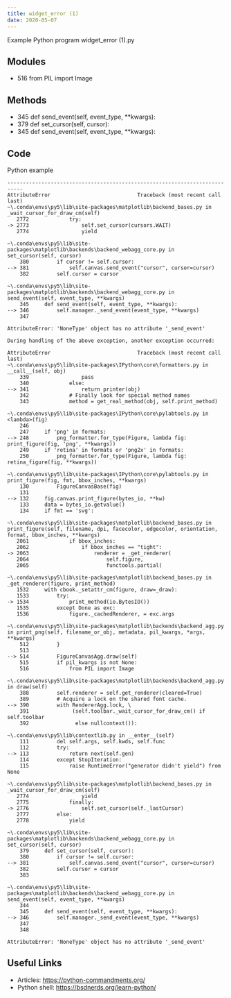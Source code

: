 ```yaml
---
title: widget_error (1)
date: 2020-05-07
---
```

Example Python program widget_error (1).py

## Modules

* 516 from PIL import Image

## Methods

* 345 def send_event(self, event_type, **kwargs):
* 379 def set_cursor(self, cursor):
* 345 def send_event(self, event_type, **kwargs):

## Code

Python example

    ---------------------------------------------------------------------------
    AttributeError                            Traceback (most recent call last)
    ~\.conda\envs\py5\lib\site-packages\matplotlib\backend_bases.py in _wait_cursor_for_draw_cm(self)
       2772             try:
    -> 2773                 self.set_cursor(cursors.WAIT)
       2774                 yield
    
    ~\.conda\envs\py5\lib\site-packages\matplotlib\backends\backend_webagg_core.py in set_cursor(self, cursor)
        380         if cursor != self.cursor:
    --> 381             self.canvas.send_event("cursor", cursor=cursor)
        382         self.cursor = cursor
    
    ~\.conda\envs\py5\lib\site-packages\matplotlib\backends\backend_webagg_core.py in send_event(self, event_type, **kwargs)
        345     def send_event(self, event_type, **kwargs):
    --> 346         self.manager._send_event(event_type, **kwargs)
        347 
    
    AttributeError: 'NoneType' object has no attribute '_send_event'
    
    During handling of the above exception, another exception occurred:
    
    AttributeError                            Traceback (most recent call last)
    ~\.conda\envs\py5\lib\site-packages\IPython\core\formatters.py in __call__(self, obj)
        339                 pass
        340             else:
    --> 341                 return printer(obj)
        342             # Finally look for special method names
        343             method = get_real_method(obj, self.print_method)
    
    ~\.conda\envs\py5\lib\site-packages\IPython\core\pylabtools.py in <lambda>(fig)
        246 
        247     if 'png' in formats:
    --> 248         png_formatter.for_type(Figure, lambda fig: print_figure(fig, 'png', **kwargs))
        249     if 'retina' in formats or 'png2x' in formats:
        250         png_formatter.for_type(Figure, lambda fig: retina_figure(fig, **kwargs))
    
    ~\.conda\envs\py5\lib\site-packages\IPython\core\pylabtools.py in print_figure(fig, fmt, bbox_inches, **kwargs)
        130         FigureCanvasBase(fig)
        131 
    --> 132     fig.canvas.print_figure(bytes_io, **kw)
        133     data = bytes_io.getvalue()
        134     if fmt == 'svg':
    
    ~\.conda\envs\py5\lib\site-packages\matplotlib\backend_bases.py in print_figure(self, filename, dpi, facecolor, edgecolor, orientation, format, bbox_inches, **kwargs)
       2061             if bbox_inches:
       2062                 if bbox_inches == "tight":
    -> 2063                     renderer = _get_renderer(
       2064                         self.figure,
       2065                         functools.partial(
    
    ~\.conda\envs\py5\lib\site-packages\matplotlib\backend_bases.py in _get_renderer(figure, print_method)
       1532     with cbook._setattr_cm(figure, draw=_draw):
       1533         try:
    -> 1534             print_method(io.BytesIO())
       1535         except Done as exc:
       1536             figure._cachedRenderer, = exc.args
    
    ~\.conda\envs\py5\lib\site-packages\matplotlib\backends\backend_agg.py in print_png(self, filename_or_obj, metadata, pil_kwargs, *args, **kwargs)
        512         }
        513 
    --> 514         FigureCanvasAgg.draw(self)
        515         if pil_kwargs is not None:
        516             from PIL import Image
    
    ~\.conda\envs\py5\lib\site-packages\matplotlib\backends\backend_agg.py in draw(self)
        388         self.renderer = self.get_renderer(cleared=True)
        389         # Acquire a lock on the shared font cache.
    --> 390         with RendererAgg.lock, \
        391              (self.toolbar._wait_cursor_for_draw_cm() if self.toolbar
        392               else nullcontext()):
    
    ~\.conda\envs\py5\lib\contextlib.py in __enter__(self)
        111         del self.args, self.kwds, self.func
        112         try:
    --> 113             return next(self.gen)
        114         except StopIteration:
        115             raise RuntimeError("generator didn't yield") from None
    
    ~\.conda\envs\py5\lib\site-packages\matplotlib\backend_bases.py in _wait_cursor_for_draw_cm(self)
       2774                 yield
       2775             finally:
    -> 2776                 self.set_cursor(self._lastCursor)
       2777         else:
       2778             yield
    
    ~\.conda\envs\py5\lib\site-packages\matplotlib\backends\backend_webagg_core.py in set_cursor(self, cursor)
        379     def set_cursor(self, cursor):
        380         if cursor != self.cursor:
    --> 381             self.canvas.send_event("cursor", cursor=cursor)
        382         self.cursor = cursor
        383 
    
    ~\.conda\envs\py5\lib\site-packages\matplotlib\backends\backend_webagg_core.py in send_event(self, event_type, **kwargs)
        344 
        345     def send_event(self, event_type, **kwargs):
    --> 346         self.manager._send_event(event_type, **kwargs)
        347 
        348 
    
    AttributeError: 'NoneType' object has no attribute '_send_event'

## Useful Links

- Articles: https://python-commandments.org/
- Python shell: https://bsdnerds.org/learn-python/
